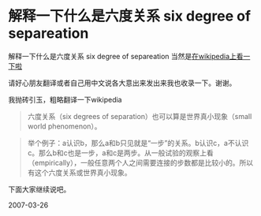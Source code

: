 # 解释一下什么是六度关系 six degree of separeation

解释一下什么是六度关系 six degree of separeation
当然是[在wikipedia上看一下啦](http://anonymouse.org/cgi-bin/anon-www.cgi/http://en.wikipedia.org/wiki/Six_degrees_of_separation)

请好心朋友翻译或者自己用中文说各大意出来发出来我也收录一下。谢谢。

我抛砖引玉，粗略翻译一下wikipedia

> 六度关系（six degrees of separation）也可以算是世界真小现象（small world phenomenon）。

> 举个例子：a认识b，那么a和b只见就是“一步”的关系。b认识c，a不认识c。那么b和c也是一步，a和c是两步。从一般试验的观察上看（empirically），一般任意两个人之间需要连接的步数都是比较小的。所以有这个六度关系或世界真小现象。

下面大家继续说吧。

2007-03-26
